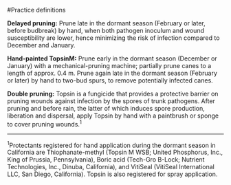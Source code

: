 #Practice definitions

**Delayed pruning:** Prune late in the dormant season (February or later, before budbreak) by hand, when both pathogen inoculum and wound susceptibility are lower, hence minimizing the risk of infection compared to December and January. 

**Hand-painted TopsinM:** Prune early in the dormant season (December or January) with a mechanical-pruning machine; partially prune canes to a length of approx. 0.4 m. Prune again late in the dormant season (February or later) by hand to two-bud spurs, to remove potentially infected canes. 

**Double pruning:** Topsin is a fungicide that provides a protective barrier on pruning wounds against infection by the spores of trunk pathogens. After pruning and before rain, the latter of which induces spore production, liberation and dispersal, apply Topsin by hand with a paintbrush or sponge to cover pruning wounds.<sup>1</sup>

<hr />

<sup>1</sup>Protectants registered for hand application during the dormant season in California are Thiophanate-methyl (Topsin M WSB; United Phosphorus, Inc., King of Prussia, Pennsylvania), Boric acid (Tech-Gro B-Lock; Nutrient Technologies, Inc., Dinuba, California), and VitiSeal (VitiSeal International LLC, San Diego, California).  Topsin is also registered for spray application.

